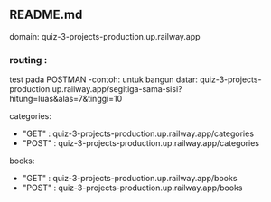 ## README.md

domain: quiz-3-projects-production.up.railway.app

### routing :
test pada POSTMAN
-contoh: 
untuk bangun datar: 
quiz-3-projects-production.up.railway.app/segitiga-sama-sisi?hitung=luas&alas=7&tinggi=10

categories:
- "GET" : quiz-3-projects-production.up.railway.app/categories
- "POST" : quiz-3-projects-production.up.railway.app/categories

books:
- "GET" :  quiz-3-projects-production.up.railway.app/books
- "POST" : quiz-3-projects-production.up.railway.app/books